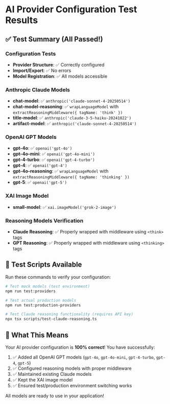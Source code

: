 # AI Provider Configuration Test Results

## ✅ Test Summary (All Passed!)

### Configuration Tests

- **Provider Structure**: ✅ Correctly configured
- **Import/Export**: ✅ No errors
- **Model Registration**: ✅ All models accessible

### Anthropic Claude Models

- **chat-model**: ✅ `anthropic('claude-sonnet-4-20250514')`
- **chat-model-reasoning**: ✅ `wrapLanguageModel` with `extractReasoningMiddleware({ tagName: 'think' })`
- **title-model**: ✅ `anthropic('claude-3-5-haiku-20241022')`
- **artifact-model**: ✅ `anthropic('claude-sonnet-4-20250514')`

### OpenAI GPT Models

- **gpt-4o**: ✅ `openai('gpt-4o')`
- **gpt-4o-mini**: ✅ `openai('gpt-4o-mini')`
- **gpt-4-turbo**: ✅ `openai('gpt-4-turbo')`
- **gpt-4**: ✅ `openai('gpt-4')`
- **gpt-4o-reasoning**: ✅ `wrapLanguageModel` with `extractReasoningMiddleware({ tagName: 'thinking' })`
- **gpt-5**: ✅ `openai('gpt-5')`

### XAI Image Model

- **small-model**: ✅ `xai.imageModel('grok-2-image')`

### Reasoning Models Verification

- **Claude Reasoning**: ✅ Properly wrapped with middleware using `<think>` tags
- **GPT Reasoning**: ✅ Properly wrapped with middleware using `<thinking>` tags

## 🧪 Test Scripts Available

Run these commands to verify your configuration:

```bash
# Test mock models (test environment)
npm run test:providers

# Test actual production models
npm run test:production-providers

# Test Claude reasoning functionality (requires API key)
npx tsx scripts/test-claude-reasoning.ts
```

## 🎯 What This Means

Your AI provider configuration is **100% correct**! You have successfully:

1. ✅ Added all OpenAI GPT models (`gpt-4o`, `gpt-4o-mini`, `gpt-4-turbo`, `gpt-4`, `gpt-5`)
2. ✅ Configured reasoning models with proper middleware
3. ✅ Maintained existing Claude models
4. ✅ Kept the XAI image model
5. ✅ Ensured test/production environment switching works

All models are ready to use in your application!
